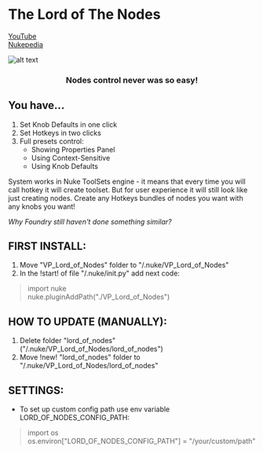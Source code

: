 # The Lord of The Nodes

[YouTube](https://www.youtube.com/watch?v=h2O-PNnSndI)  
[Nukepedia](http://www.nukepedia.com/python/nodegraph/hotkey-manager)

![alt text](http://www.nukepedia.com/images/users/NyanNyanGringo/lord_of_nodes/lord_of_nodes_logo.jpeg)

### <center>Nodes control never was so easy!</center>

## You have...
1. Set Knob Defaults in one click
2. Set Hotkeys in two clicks
3. Full presets control:
   - Showing Properties Panel
   - Using Context-Sensitive
   - Using Knob Defaults

System works in Nuke ToolSets engine - it means that every time you will call hotkey it will create toolset.
But for user experience it will still look like just creating nodes.
Create any Hotkeys bundles of nodes you want with any knobs you want!

*Why Foundry still haven't done something similar?*

## FIRST INSTALL:
1) Move "VP_Lord_of_Nodes" folder to "/.nuke/VP_Lord_of_Nodes"
2) In the !start! of file "/.nuke/init.py" add next code:

> import nuke  
> nuke.pluginAddPath("./VP_Lord_of_Nodes")

## HOW TO UPDATE (MANUALLY):
1) Delete folder "lord_of_nodes" ("/.nuke/VP_Lord_of_Nodes/lord_of_nodes")
2) Move !new! "lord_of_nodes" folder to "/.nuke/VP_Lord_of_Nodes/lord_of_nodes"


## SETTINGS:
- To set up custom config path use env variable LORD_OF_NODES_CONFIG_PATH:
> import os  
> os.environ["LORD_OF_NODES_CONFIG_PATH"] = "/your/custom/path"
> 